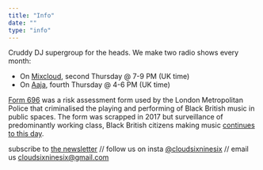 ```yaml
---
title: "Info"
date: ""
type: "info"
---
```


Cruddy DJ supergroup for the heads. We make two radio shows every month:

- On [Mixcloud](https://www.mixcloud.com/cloud696/), second Thursday @ 7-9 PM (UK time)
- On [Aaja](https://aajamusic.com/residents/cloud-696), fourth Thursday @ 4-6 PM (UK time)

[Form 696](https://en.wikipedia.org/wiki/Form_696) was a risk assessment form used by the London Metropolitan Police that criminalised the playing and performing of Black British music in public spaces. The form was scrapped in 2017 but surveillance of predominantly working class, Black British citizens making music [continues to this day](https://www.vice.com/en/article/bvnp8v/met-police-youtube-drill-music-removal).

subscribe to [the newsletter](https://mailchi.mp/227057cc10c0/669ho5u4u4) // follow us on insta [@cloudsixninesix](https://www.instagram.com/cloudsixninesix/) // email us [cloudsixninesix@gmail.com](mailto:cloudsixninesix@gmail.com)

